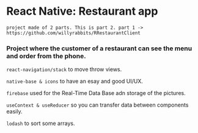 # React Native: Restaurant app
`project made of 2 parts. This is part 2. part 1 -> https://github.com/willyrabbits/RRestaurantClient`

### Project where the customer of a restaurant can see the menu and order from the phone.

`react-navigation/stack` to move throw views.

`native-base & icons` to have an esay and good UI/UX. 

`firebase` used for the Real-Time Data Base adn storage of the pictures.

`useContext & useReducer` so you can transfer data between components easily.

`lodash` to sort some arrays.
